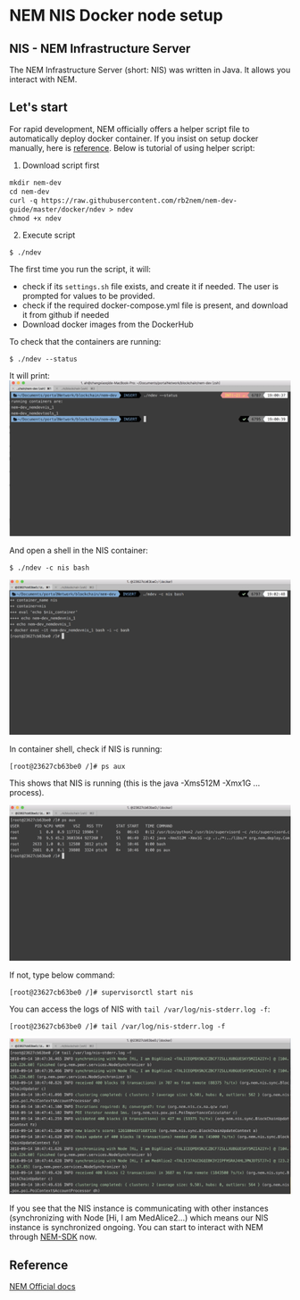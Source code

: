 # NEM NIS Docker node setup

## NIS - NEM Infrastructure Server
The NEM Infrastructure Server (short: NIS) was written in Java. It allows you interact with NEM.

## Let's start
For rapid development, NEM officially offers a helper script file to automatically deploy docker container. If you insist on setup docker manually, here is [reference](https://blog.nem.io/nem-docker/). Below is tutorial of using helper script:

1. Download script first
```
mkdir nem-dev
cd nem-dev
curl -q https://raw.githubusercontent.com/rb2nem/nem-dev-guide/master/docker/ndev > ndev
chmod +x ndev
```

2. Execute script
```
$ ./ndev
```

The first time you run the script, it will:

- check if its `settings.sh` file exists, and create it if needed. The user is prompted for values to be provided.
- check if the required docker-compose.yml file is present, and download it from github if needed
- Download docker images from the DockerHub

To check that the containers are running:
```
$ ./ndev --status
```

It will print:
![status](../assets/status.png)

And open a shell in the NIS container: 
```
$ ./ndev -c nis bash
```

![bash](../assets/bash.png)

In container shell, check if NIS is running:
```
[root@23627cb63be0 /]# ps aux 
```
This shows that NIS is running (this is the java -Xms512M -Xmx1G ... process).

![psaux](../assets/psaux.png)

If not, type below command:
```
[root@23627cb63be0 /]# supervisorctl start nis
```
You can access the logs of NIS with `tail /var/log/nis-stderr.log -f`:
```
[root@23627cb63be0 /]# tail /var/log/nis-stderr.log -f
```
![NIS](../assets/log.png)

If you see that the NIS instance is communicating with other instances (synchronizing with Node [Hi, I am MedAlice2...) which means our NIS instance is synchronized ongoing. You can start to interact with NEM through [NEM-SDK](https://github.com/QuantumMechanics/NEM-sdk) now.

## Reference
[NEM Official docs](https://docs.nem.io/ja/nem-dev-basics-docker)